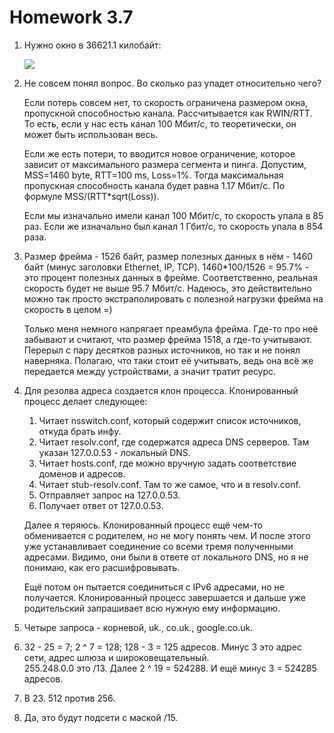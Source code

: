 # Homework 3.7

1. Нужно окно в 36621.1 килобайт:
   
   ![](https://i.imgur.com/66SfEXS.png)

2. Не совсем понял вопрос. Во сколько раз упадет относительно чего?

   Если потерь совсем нет, то скорость ограничена размером окна, пропускной способностью канала. Рассчитывается как 
   RWIN/RTT. То есть, если у нас есть канал 100 Мбит/с, то теоретически, он может быть использован весь.
   
   Если же есть потери, то вводится новое ограничение, которое зависит от максимального размера сегмента и пинга.
   Допустим, MSS=1460 byte, RTT=100 ms, Loss=1%. Тогда максимальная пропускная способность канала будет равна 1.17
   Мбит/с. По формуле MSS/(RTT*sqrt(Loss)).
   
   Если мы изначально имели канал 100 Мбит/с, то скорость упала в 85 раз. Если же изначально был канал 1 Гбит/с, то
   скорость упала в 854 раза.
   
3. Размер фрейма - 1526 байт, размер полезных данных в нём - 1460 байт (минус заголовки Ethernet, IP, TCP).
   1460*100/1526 = 95.7% - это процент полезных данных в фрейме. Соответственно, реальная скорость будет не выше
   95.7 Мбит/с. Надеюсь, это действительно можно так просто экстраполировать с полезной нагрузки фрейма на скорость в 
   целом =)
   
   Только меня немного напрягает преамбула фрейма. Где-то про неё забывают и считают, что размер фрейма 1518, а 
   где-то учитывают. Перерыл с пару десятков разных источников, но так и не понял наверняка. Полагаю, что таки
   стоит её учитывать, ведь она всё же передается между устройствами, а значит тратит ресурс.
   
4. Для резолва адреса создается клон процесса. Клонированный процесс делает следующее:
   1. Читает nsswitch.conf, который содержит список источников, откуда брать инфу.
   2. Читает resolv.conf, где содержатся адреса DNS серверов. Там указан 127.0.0.53 - локальный DNS.
   3. Читает hosts.conf, где можно вручную задать соответствие доменов и адресов.
   4. Читает stub-resolv.conf. Там то же самое, что и в resolv.conf.
   5. Отправляет запрос на 127.0.0.53.
   6. Получает ответ от 127.0.0.53.
   
   Далее я теряюсь. Клонированный процесс ещё чем-то обменивается с родителем, но не могу понять чем. И после этого
   уже устанавливает соединение со всеми тремя полученными адресами. Видимо, они были в ответе от локального DNS, но
   я не понимаю, как его расшифровывать.
   
   Ещё потом он пытается соединиться с IPv6 адресами, но не получается. Клонированный процесс завершается и дальше уже
   родительский запрашивает всю нужную ему информацию.
   
5. Четыре запроса - корневой, uk., co.uk., google.co.uk.

6. 32 - 25 = 7; 2 ^ 7 = 128; 128 - 3 = 125 адресов. Минус 3 это адрес сети, адрес шлюза и широковещательный.  
   255.248.0.0 это /13. Далее 2 ^ 19 = 524288. И ещё минус 3 = 524285 адресов.
   
7. В 23. 512 против 256.

8. Да, это будут подсети с маской /15.
